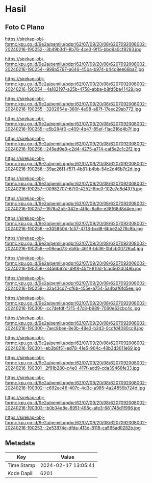 # Hasil

## Foto C Plano

https://sirekap-obj-formc.kpu.go.id/9e2a/pemilu/pdpr/62/07/09/20/08/6207092008002-20240216-190252--3b49b3d1-8b76-4ce3-9f15-bbd9a0cf8263.jpg

https://sirekap-obj-formc.kpu.go.id/9e2a/pemilu/pdpr/62/07/09/20/08/6207092008002-20240216-190254--999a5797-a646-45ba-b974-b44c8ee66ba7.jpg

https://sirekap-obj-formc.kpu.go.id/9e2a/pemilu/pdpr/62/07/09/20/08/6207092008002-20240216-190254--4a182197-a35b-4758-abba-b8fd5ba41429.jpg

https://sirekap-obj-formc.kpu.go.id/9e2a/pemilu/pdpr/62/07/09/20/08/6207092008002-20240216-190255--3202654e-380f-4e98-a87f-17eec29ab772.jpg

https://sirekap-obj-formc.kpu.go.id/9e2a/pemilu/pdpr/62/07/09/20/08/6207092008002-20240216-190255--e5b284f0-c409-4b47-85ef-f1ac216d4b7f.jpg

https://sirekap-obj-formc.kpu.go.id/9e2a/pemilu/pdpr/62/07/09/20/08/6207092008002-20240216-190256--245ed9e8-c2d4-4275-a714-caf5e2c1c2f2.jpg

https://sirekap-obj-formc.kpu.go.id/9e2a/pemilu/pdpr/62/07/09/20/08/6207092008002-20240216-190256--39ac26f1-f57f-4b81-b4bb-54c2d46b7c2d.jpg

https://sirekap-obj-formc.kpu.go.id/9e2a/pemilu/pdpr/62/07/09/20/08/6207092008002-20240216-190257--00982707-67f0-4252-8bc0-102e7e8d4375.jpg

https://sirekap-obj-formc.kpu.go.id/9e2a/pemilu/pdpr/62/07/09/20/08/6207092008002-20240216-190257--1978a2b5-342e-4f6c-8a8e-e38f68d8d4ee.jpg

https://sirekap-obj-formc.kpu.go.id/9e2a/pemilu/pdpr/62/07/09/20/08/6207092008002-20240216-190258--e305850d-1c57-4718-bcd8-6bbe2a278c8b.jpg

https://sirekap-obj-formc.kpu.go.id/9e2a/pemilu/pdpr/62/07/09/20/08/6207092008002-20240216-190258--e06ead73-db8b-4619-bb36-0bfcb00726a4.jpg

https://sirekap-obj-formc.kpu.go.id/9e2a/pemilu/pdpr/62/07/09/20/08/6207092008002-20240216-190259--3456b62d-49f8-45f1-810d-1cad562d049b.jpg

https://sirekap-obj-formc.kpu.go.id/9e2a/pemilu/pdpr/62/07/09/20/08/6207092008002-20240216-190259--32a43cd7-cf6b-455e-a754-5a4baf6fd5ee.jpg

https://sirekap-obj-formc.kpu.go.id/9e2a/pemilu/pdpr/62/07/09/20/08/6207092008002-20240216-190300--cc7defdf-f315-47c8-b989-7060e62cbc4c.jpg

https://sirekap-obj-formc.kpu.go.id/9e2a/pemilu/pdpr/62/07/09/20/08/6207092008002-20240216-190300--7aec8bee-8e3b-48e3-b2d3-0cdfd4080cc8.jpg

https://sirekap-obj-formc.kpu.go.id/9e2a/pemilu/pdpr/62/07/09/20/08/6207092008002-20240216-190301--eb3b8f51-ed78-41e5-904c-40b3d3011e69.jpg

https://sirekap-obj-formc.kpu.go.id/9e2a/pemilu/pdpr/62/07/09/20/08/6207092008002-20240216-190301--2f91b280-c4e0-417f-add9-cda39468fe33.jpg

https://sirekap-obj-formc.kpu.go.id/9e2a/pemilu/pdpr/62/07/09/20/08/6207092008002-20240216-190302--c692ec46-407c-4d3c-a985-4a24859b724d.jpg

https://sirekap-obj-formc.kpu.go.id/9e2a/pemilu/pdpr/62/07/09/20/08/6207092008002-20240216-190303--b0b34e8e-8951-495c-afe3-681745d1f996.jpg

https://sirekap-obj-formc.kpu.go.id/9e2a/pemilu/pdpr/62/07/09/20/08/6207092008002-20240216-190253--2e53874e-dfda-413d-8118-ca565ad0282b.jpg


## Metadata

| Key        | Value               |
| ---------- | ------------------- |
| Time Stamp | 2024-02-17 13:05:41 |
| Kode Dapil | 6201                |



